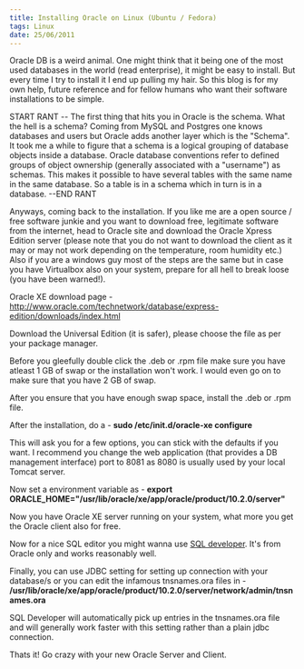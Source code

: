 ```yaml
---
title: Installing Oracle on Linux (Ubuntu / Fedora)
tags: Linux
date: 25/06/2011
---
```


Oracle DB is a weird animal. One might think that it being one of the most used databases in the world (read enterprise), it might be easy to install. But every time I try to install it I end up pulling my hair. So this blog is for my own help, future reference and for fellow humans who want their software installations to be simple.


START RANT -- The first thing that hits you in Oracle is the schema. What the hell is a schema? Coming from MySQL and Postgres one knows databases and users but Oracle adds another layer which is the "Schema". It took me a while to figure that a schema is a logical grouping of database objects inside a database. Oracle database conventions refer to defined groups of object ownership (generally associated with a "username") as schemas. This makes it possible to have several tables with the same name in the same database. So a table is in a schema which in turn is in a database. --END RANT

Anyways, coming back to the installation. If you like me are a open source / free software junkie and you want to download free, legitimate software from the internet, head to Oracle site and download the Oracle Xpress Edition server (please note that you do not want to download the client as it may or may not work depending on the temperature, room humidity etc.) Also if you are a windows guy most of the steps are the same but in case you have Virtualbox also on your system, prepare for all hell to break loose (you have been warned!).

Oracle XE download page - <a href="http://www.oracle.com/technetwork/database/express-edition/downloads/index.html" target="_blank">http://www.oracle.com/technetwork/database/express-edition/downloads/index.html</a>

Download the Universal Edition (it is safer), please choose the file as per your package manager.

Before you gleefully double click the .deb or .rpm file make sure you have atleast 1 GB of swap or the installation won't work. I would even go on to make sure that you have 2 GB of swap.

After you ensure that you have enough swap space, install the .deb or .rpm file.

After the installation, do a - __sudo /etc/init.d/oracle-xe configure__

This will ask you for a few options, you can stick with the defaults if you want. I recommend you change the web application (that provides a DB management interface) port to 8081 as 8080 is usually used by your local Tomcat server.

Now set a environment variable as - __export ORACLE_HOME="/usr/lib/oracle/xe/app/oracle/product/10.2.0/server"__

Now you have Oracle XE server running on your system, what more you get the Oracle client also for free.

Now for a nice SQL editor you might wanna use <a href="http://www.oracle.com/technetwork/developer-tools/sql-developer/overview/index.html">SQL developer</a>. It's from Oracle only and works reasonably well.

Finally, you can use JDBC setting for setting up connection with your database/s or you can edit the infamous tnsnames.ora files in - 
__/usr/lib/oracle/xe/app/oracle/product/10.2.0/server/network/admin/tnsnames.ora__

SQL Developer will automatically pick up entries in the tnsnames.ora file and will generally work faster with this setting rather than a plain jdbc connection.

Thats it! Go crazy with your new Oracle Server and Client.
